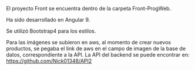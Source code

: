 El proyecto Front se encuentra dentro de la carpeta Front-ProgWeb.

Ha sido desarrollado en Angular 9.

Se utilizó Bootstrap4 para los estilos.

Para las imágenes se subieron en aws, al momento de crear nuevos productos, se pegaba el link de aws en el campo de imagen de la base de datos, correspondiente a la API.
La API del backend se puede encontrar en: 
https://github.com/Nick01348/API2



